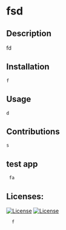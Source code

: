# 
# fsd

 ## Description 
   fd

 ## Installation 
    f

## Usage 
    d

## Contributions 
    s
    
## test app 
     fa
## Licenses:

[![License](https://img.shields.io/badge/woihweoie-wpefowefoawihefwaef-yellow)](https://opensource.org/licenses/Apache-2.0) [![License](https://img.shields.io/badge/ieowghoiweafh-wewfeeefwa-orange)](https://opensource.org/licenses/Apache-2.0)
     
      f
